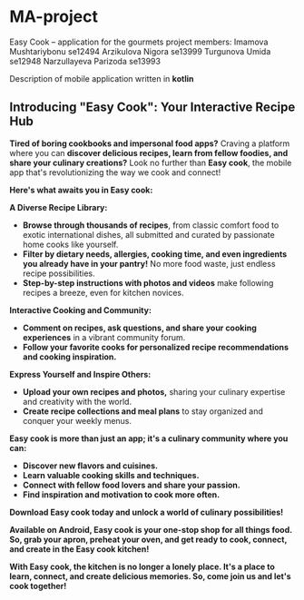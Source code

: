 # MA-project
Easy Cook – application for the gourmets 
project members:
Imamova Mushtariybonu se12494
Arzikulova Nigora se13999
Turgunova Umida se12948
Narzullayeva Parizoda se13993

Description of mobile application written in **kotlin**

## **Introducing "Easy Cook": Your Interactive Recipe Hub**

**Tired of boring cookbooks and impersonal food apps?** Craving a platform where you can **discover delicious recipes, learn from fellow foodies, and share your culinary creations?** Look no further than **Easy cook**, the mobile app that's revolutionizing the way we cook and connect!

**Here's what awaits you in Easy cook:**

**A Diverse Recipe Library:**

* **Browse through thousands of recipes**, from classic comfort food to exotic international dishes, all submitted and curated by passionate home cooks like yourself.
* **Filter by dietary needs, allergies, cooking time, and even ingredients you already have in your pantry!** No more food waste, just endless recipe possibilities.
* **Step-by-step instructions with photos and videos** make following recipes a breeze, even for kitchen novices.

**Interactive Cooking and Community:**

* **Comment on recipes, ask questions, and share your cooking experiences** in a vibrant community forum.
* **Follow your favorite cooks for personalized recipe recommendations and cooking inspiration.**

**Express Yourself and Inspire Others:**

* **Upload your own recipes and photos,** sharing your culinary expertise and creativity with the world.
* **Create recipe collections and meal plans** to stay organized and conquer your weekly menus.

**Easy cook is more than just an app; it's a culinary community where you can:**

* **Discover new flavors and cuisines.**
* **Learn valuable cooking skills and techniques.**
* **Connect with fellow food lovers and share your passion.**
* **Find inspiration and motivation to cook more often.**

**Download Easy cook today and unlock a world of culinary possibilities!**

**Available on Android, Easy cook is your one-stop shop for all things food. So, grab your apron, preheat your oven, and get ready to cook, connect, and create in the Easy cook kitchen!**


**With Easy cook, the kitchen is no longer a lonely place. It's a place to learn, connect, and create delicious memories. So, come join us and let's cook together!**


